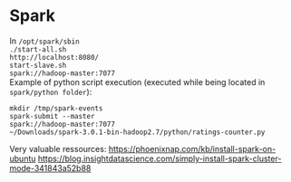 # Spark

In <code>/opt/spark/sbin</code></br>
<code>./start-all.sh</code></br>
<code>http://localhost:8080/</code></br>
<code>start-slave.sh spark://hadoop-master:7077</code></br>
Example of python script execution (executed while being located in ```spark/python folder```): </p>

```mkdir /tmp/spark-events```</br>
<code>spark-submit --master spark://hadoop-master:7077 ~/Downloads/spark-3.0.1-bin-hadoop2.7/python/ratings-counter.py</code> 


Very valuable ressources:
https://phoenixnap.com/kb/install-spark-on-ubuntu
https://blog.insightdatascience.com/simply-install-spark-cluster-mode-341843a52b88
